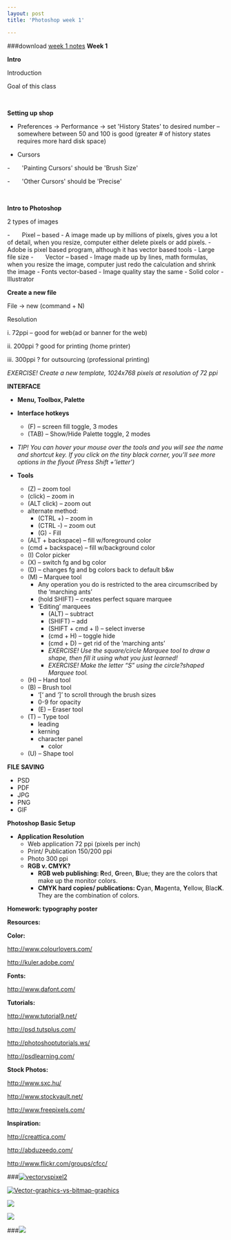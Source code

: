 ```yaml
---
layout: post
title: 'Photoshop week 1'

---
```


###download [week 1 notes](http://www.acts2fellowship.org/minnesota/wp-content/uploads/2012/05/MYT-2012-Photoshop-Week1-student.pdf "myt photoshop week 1 notes")
**Week 1**

**Intro**

Introduction

Goal of this class

&nbsp;

**Setting up shop**

- Preferences -&gt; Performance -&gt; set 'History States' to desired number – somewhere between 50 and 100 is good (greater # of history states requires more hard disk space)

- Cursors

-       'Painting Cursors' should be 'Brush Size'

-       'Other Cursors' should be 'Precise'

&nbsp;

**Intro to Photoshop**

2 types of images

-       Pixel – based
	- A image made up by millions of pixels, gives you a lot of detail, when you resize, computer either delete pixels or add pixels.
	- Adobe is pixel based program, although it has vector based tools
	- Large file size
-       Vector – based
	- Image made up by lines, math formulas, when you resize the image, computer just redo the calculation and shrink the image
	- Fonts vector-based
	- Image quality stay the same
	- Solid color
	- Illustrator

**Create a new file**

File -&gt; new (command + N)

Resolution

i. 72ppi – good for web(ad or banner for the web)

ii. 200ppi ? good for printing (home printer)

iii. 300ppi ? for outsourcing (professional printing)

*EXERCISE! Create a new template, 1024x768 pixels at resolution of 72 ppi*


**INTERFACE**

- **Menu, Toolbox, Palette**
- **Interface hotkeys**
	- (F) – screen fill toggle, 3 modes
	- (TAB) – Show/Hide Palette toggle, 2 modes

- *TIP! You can hover your mouse over the tools and you will see the name and shortcut key. If you click on the tiny black corner, you’ll see more options in the flyout (Press Shift +’letter’)*
- **Tools**
	- (Z) – zoom tool
	- (click) – zoom in
	- (ALT click) – zoom out
	- alternate method:
		- (CTRL +) – zoom in
		- (CTRL -) – zoom out
		- (G) - Fill
	- (ALT + backspace) – fill w/foreground color
	- (cmd + backspace) – fill w/background color
	- (I) Color picker
	- (X) – switch fg and bg color
	- (D) – changes fg and bg colors back to default b&amp;w
	- (M) – Marquee tool
		- Any operation you do is restricted to the area circumscribed by the ‘marching ants’
		- (hold SHIFT) – creates perfect square marquee
		- ‘Editing’ marquees
			- (ALT) – subtract
			- (SHIFT) – add
			- (SHIFT + cmd + I) – select inverse
			- (cmd + H) – toggle hide
			- (cmd + D) – get rid of the ‘marching ants’
			- *EXERCISE! Use the square/circle Marquee tool to draw a shape, then fill it using what you just learned!*
			- *EXERCISE! Make the letter “S” using the circle?shaped Marquee tool.*
	- (H) – Hand tool
	- (B) – Brush tool
		- ‘\[‘ and ‘\]’ to scroll through the brush sizes
		- 0-9 for opacity
		- (E) – Eraser tool
	- (T) – Type tool
		- leading
		- kerning
		- character panel
			- color
	- (U) – Shape tool

**FILE SAVING**

- PSD
- PDF
- JPG
- PNG
- GIF

**Photoshop Basic Setup**

- **Application Resolution**
	- Web application 72 ppi (pixels per inch)
	- Print/ Publication 150/200 ppi
	- Photo 300 ppi
	- **RGB v. CMYK?**
		- **RGB web publishing: R**ed, **G**reen, **B**lue; they are the colors that make up the monitor colors.
		- **CMYK hard copies/ publications: C**yan, **M**agenta, **Y**ellow, Blac**K**. They are the combination of colors.

**Homework: typography poster**

**Resources:**

**Color:**

http://www.colourlovers.com/

http://kuler.adobe.com/

**Fonts:**

http://www.dafont.com/

**Tutorials:**

http://www.tutorial9.net/

http://psd.tutsplus.com/

http://photoshoptutorials.ws/

http://psdlearning.com/


**Stock Photos:**

http://www.sxc.hu/

http://www.stockvault.net/

http://www.freepixels.com/


**Inspiration:**

http://creattica.com/

http://abduzeedo.com/

http://www.flickr.com/groups/cfcc/

###[![vectorvspixel2](http://www.acts2fellowship.org/minnesota/wp-content/uploads/2012/05/vectorvspixel2.jpeg)](http://www.acts2fellowship.org/minnesota/showcase/myt-photoshop-week-1/vectorvspixel2/)

[![Vector-graphics-vs-bitmap-graphics](http://www.acts2fellowship.org/minnesota/wp-content/uploads/2012/05/Vector-graphics-vs-bitmap-graphics.jpeg)](http://www.acts2fellowship.org/minnesota/showcase/myt-photoshop-week-1/vector-graphics-vs-bitmap-graphics/)

[![](http://www.acts2fellowship.org/minnesota/wp-content/uploads/2012/05/7082675855_07d053364c_b.jpeg)](http://www.acts2fellowship.org/minnesota/showcase/myt-photoshop-week-1/7082675855_07d053364c_b/)

[![](http://www.acts2fellowship.org/minnesota/wp-content/uploads/2012/05/6881711254_3356ea827b_b.jpeg)](http://www.acts2fellowship.org/minnesota/showcase/myt-photoshop-week-1/6881711254_3356ea827b_b/)

###[![](http://www.acts2fellowship.org/minnesota/wp-content/uploads/2012/05/7279421126_09d8f6109b_o.jpg)](http://www.acts2fellowship.org/minnesota/showcase/myt-photoshop-week-1/7279421126_09d8f6109b_o/)